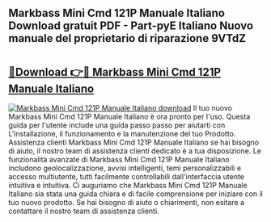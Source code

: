 ## Markbass Mini Cmd 121P Manuale Italiano Download gratuit PDF - Part-pyE Italiano Nuovo manuale del proprietario di riparazione 9VTdZ

# <h2><a href="http://dfelv12.blite.top/?on=Markbass+Mini+Cmd+121P+Manuale+Italiano">🔗Download 👉🔴 Markbass Mini Cmd 121P Manuale Italiano</a></h2>

[![Markbass Mini Cmd 121P Manuale Italiano download](https://i.imgur.com/lujVjoI.png)](http://dfelv12.blite.top/?on=Markbass+Mini+Cmd+121P+Manuale+Italiano)
Il tuo nuovo Markbass Mini Cmd 121P Manuale Italiano è ora pronto per l'uso. Questa guida per l'utente include una guida passo passo per aiutarti con L'installazione, il funzionamento e la manutenzione del tuo Prodotto. Assistenza clienti Markbass Mini Cmd 121P Manuale Italiano se hai bisogno di aiuto, il nostro team di assistenza clienti dedicato è a tua disposizione. Le funzionalità avanzate di Markbass Mini Cmd 121P Manuale Italiano includono geolocalizzazione, avvisi intelligenti, temi personalizzabili e accesso multiutente, tutti facilmente controllabili dall'interfaccia utente intuitiva e intuitiva. Ci auguriamo che Markbass Mini Cmd 121P Manuale Italiano sia stata una guida chiara e di facile comprensione per iniziare con il tuo nuovo prodotto. Se hai bisogno di aiuto o chiarimenti, non esitare a contattare il nostro team di assistenza clienti.
